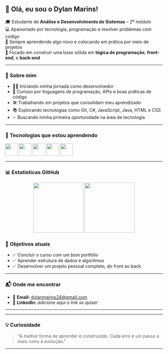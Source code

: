 ## 👋 Olá, eu sou o Dylan Marins!

🎓 Estudante de **Análise e Desenvolvimento de Sistemas** – 2º módulo  
💻 Apaixonado por tecnologia, programação e resolver problemas com código  
🔁 Sempre aprendendo algo novo e colocando em prática por meio de projetos  
🎯 Focado em construir uma base sólida em **lógica de programação**, **front-end**, e **back-end**

---

### 📌 Sobre mim

- 👨‍💻 Iniciando minha jornada como desenvolvedor
- 🧠 Curioso por linguagens de programação, APIs e boas práticas de código
- 🛠️ Trabalhando em projetos que consolidam meu aprendizado
- 📚 Explorando tecnologias como Git, C#, JavaScript, Java, HTML e CSS
- ✨ Buscando minha primeira oportunidade na área de tecnologia

---

### 🚀 Tecnologias que estou aprendendo

<p align="left">
  <img src="https://cdn.jsdelivr.net/gh/devicons/devicon/icons/csharp/csharp-original.svg" width="40" />
  <img src="https://cdn.jsdelivr.net/gh/devicons/devicon/icons/html5/html5-original.svg" width="40" />
  <img src="https://cdn.jsdelivr.net/gh/devicons/devicon/icons/css3/css3-original.svg" width="40" />
  <img src="https://cdn.jsdelivr.net/gh/devicons/devicon/icons/javascript/javascript-original.svg" width="40" />
  <img src="https://cdn.jsdelivr.net/gh/devicons/devicon/icons/java/java-original.svg" width="40" />
</p>

---

### 📊 Estatísticas GitHub

<p align="center">
  <img height="160em" src="https://github-readme-stats.vercel.app/api?username=Victor-Picciutti&show_icons=true&theme=gotham&count_private=true"/>
  <img height="160em" src="https://github-readme-stats.vercel.app/api/top-langs/?username=Victor-Picciutti&layout=compact&theme=gotham"/>
</p>

### 🎯 Objetivos atuais

- ✅ Concluir o curso com um bom portfólio
- ✅ Aprender estrutura de dados e algoritmos
- ✅ Desenvolver um projeto pessoal completo, do front ao back

---

### 📬 Onde me encontrar

- 📧 **Email:** [dylanmarins24@gmail.com](mailto:dylanmarins24@gmail.com)
- 💼 **LinkedIn:** _adicione aqui o link se quiser_
---

---

### 💡 Curiosidade

> "A melhor forma de aprender é construindo. Cada erro é um passo a mais rumo à evolução."

---


